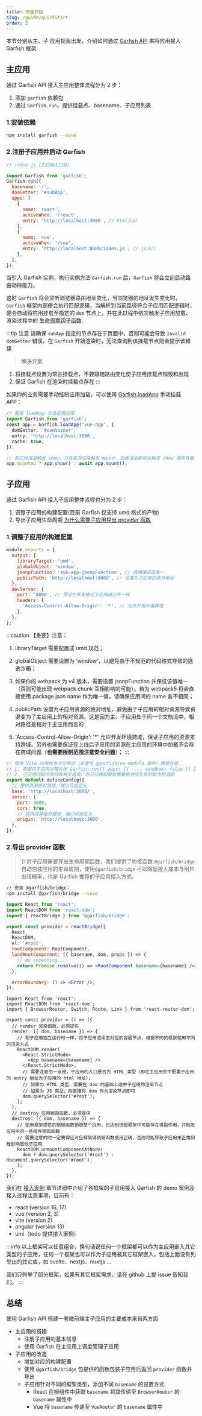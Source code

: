 ```yaml
---
title: 快速开始
slug: /guide/quickStart
order: 2
---
```


本节分别从主、子 应用视角出发，介绍如何通过 [Garfish API](/api) 来将应用接入 Garfish 框架

## 主应用

通过 Garfish API 接入主应用整体流程分为 2 步：

1. 添加 `garfish` 依赖包
2. 通过 `Garfish.run`，提供挂载点、basename、子应用列表

### 1.安装依赖

```bash npm2yarn
npm install garfish --save
```

### 2.注册子应用并启动 Garfish

```js
// index.js（主应用入口处）

import Garfish from 'garfish';
Garfish.run({
  basename: '/',
  domGetter: '#subApp',
  apps: [
    {
      name: 'react',
      activeWhen: '/react',
      entry: 'http://localhost:3000', // html入口
    },
    {
      name: 'vue',
      activeWhen: '/vue',
      entry: 'http://localhost:8080/index.js', // js入口
    },
  ],
});
```

当引入 Garfish 实例，执行实例方法 `Garfish.run` 后，`Garfish` 将会立刻启动路由劫持能力。

这时 `Garfish` 将会监听浏览器路由地址变化，当浏览器的地址发生变化时，`Garfish` 框架内部便会执行匹配逻辑，当解析到当前路径符合子应用匹配逻辑时，便会自动将应用挂载至指定的 `dom` 节点上，并在此过程中依次触发子应用加载、渲染过程中的 [生命周期钩子函数](./index.md#生命周期).

:::tip 注意
请确保 `subApp` 指定的节点存在于页面中，否则可能会导致 `Invalid domGetter` 错误，在 `Garfish` 开始渲染时，无法查询到该挂载节点则会提示该错误

> 解决方案

1. 将挂载点设置为常驻挂载点，不要跟随路由变化使子应用挂载点销毁和出现
2. 保证 Garfish 在渲染时挂载点存在
   :::

如果你的业务需要手动控制应用加载，可以使用 [Garfish.loadApp](/api/loadApp.md) 手动挂载 APP：

```typescript
// 使用 loadApp 动态挂载应用
import Garfish from 'garfish';
const app = Garfish.loadApp('vue-app', {
  domGetter: '#container',
  entry: 'http://localhost:3000',
  cache: true,
});

// 若已经渲染触发 show，只有首次渲染触发 mount，后面渲染都可以触发 show 提供性能
app.mounted ? app.show() : await app.mount();
```

## 子应用

通过 Garfish API 接入子应用整体流程也分为 2 步：

1. 调整子应用的构建配置(目前 Garfish 仅支持 umd 格式的产物)
2. 导出子应用生命周期 [为什么需要子应用导出 provider 函数](../guide/cache)

### 1.调整子应用的构建配置

<Tabs>
  <TabItem value="Webpack" label="Webpack" default>

```js
module.exports = {
  output: {
    libraryTarget: 'umd',
    globalObject: 'window',
    jsonpFunction: 'sub-app-jsonpFunction', // 请确保该值唯一
    publicPath: 'http://localhost:8000', // 设置为子应用的绝对地址
  },
  devServer: {
    port: '8000', // 保证在开发模式下应用端口不一样
    headers: {
      'Access-Control-Allow-Origin': '*', // 允许开发环境跨域
    },
  },
};
```

:::caution 【重要】注意：

1. libraryTarget 需要配置成 umd 规范；
2. globalObject 需要设置为 'window'，以避免由于不规范的代码格式导致的逃逸沙箱；
3. 如果你的 webpack 为 v4 版本，需要设置 jsonpFunction 并保证该值唯一（否则可能出现 webpack chunk 互相影响的可能）。若为 webpack5 将会直接使用 package.json name 作为唯一值，请确保应用间的 name 各不相同；
4. publicPath 设置为子应用资源的绝对地址，避免由于子应用的相对资源导致资源变为了主应用上的相对资源。这是因为主、子应用处于同一个文档流中，相对路径是相对于主应用而言的
5. 'Access-Control-Allow-Origin': '\*' 允许开发环境跨域，保证子应用的资源支持跨域。另外也需要保证在上线后子应用的资源在主应用的环境中加载不会存在跨域问题（**也需要限制范围注意安全问题**）；
:::

   </TabItem>
   <TabItem value="vite" label="Vite" default>

```js
// 使用 Vite 应用作为子应用时（未使用 @garfish/es-module 插件）需要注意：
// 1. 需要将子应用沙箱关闭 Garfish.run({ apps: [{ ..., sandbox: false }] })
// 2. 子应用的副作用将会发生逃逸，在子应用卸载后需要将对应全局的副作用清除
export default defineConfig({
  // 提供资源绝对路径，端口可自定义
  base: 'http://localhost:3000/',
  server: {
    port: 3000,
    cors: true,
    // 提供资源绝对路径，端口可自定义
    origin: 'http://localhost:3000',
  },
});
```

  </TabItem>
</Tabs>

### 2.导出 provider 函数

> 针对子应用需要导出生命周期函数，我们提供了桥接函数 `@garfish/bridge` 自动包装应用的生命周期，使用`@garfish/bridge` 可以降低接入成本与用户出错概率，也是 Garfish 推荐的子应用接入方式。

```bash npm2yarn
// 安装 @garfish/bridge：
npm install @garfish/bridge --save
```

<Tabs>
  <TabItem value="Webpack" label="使用 @garfish/bridge 接入" default>

```jsx
import React from 'react';
import ReactDOM from 'react-dom';
import { reactBridge } from '@garfish/bridge';

export const provider = reactBridge({
  React,
  ReactDOM,
  el: '#root',
  rootComponent: RootComponent,
  loadRootComponent: ({ basename, dom, props }) => {
    // do something...
    return Promise.resolve(() => <RootComponent basename={basename} />);
  },

  errorBoundary: () => <Error />,
});
```

  </TabItem>
  <TabItem value="vite" label="自定义导出函数" default>

```tsx
import React from 'react';
import ReactDOM from 'react-dom';
import { BrowserRouter, Switch, Route, Link } from 'react-router-dom';

export const provider = () => ({
  // render 渲染函数，必须提供
  render: ({ dom, basename }) => {
    // 和子应用独立运行时一样，将子应用渲染至对应的容器节点，根据不同的框架使用不同的渲染方式
    ReactDOM.render(
      <React.StrictMode>
        <App basename={basename} />
      </React.StrictMode>,
      // 需要注意的一点是，子应用的入口是否为 HTML 类型（即在主应用的中配置子应用的 entry 地址为子应用的 html 地址），
      // 如果为 HTML 类型，需要在 dom 的基础上选中子应用的渲染节点
      // 如果为 JS 类型，则直接将 dom 作为渲染节点即可
      dom.querySelector('#root'),
    );
  },
  // destroy 应用销毁函数，必须提供
  destroy: ({ dom, basename }) => {
    // 使用框架提供的销毁函数销毁整个应用，已达到销毁框架中可能存在得副作用，并触发应用中的一些组件销毁函数
    // 需要注意的时一定要保证对应框架得销毁函数使用正确，否则可能导致子应用未正常卸载影响其他子应用
    ReactDOM.unmountComponentAtNode(
      dom ? dom.querySelector('#root') : document.querySelector('#root'),
    );
  },
});
```

  </TabItem>
</Tabs>

我们在 [接入案例](/guide/demo) 章节详细中介绍了各框架的子应用接入 Garfish 的 demo 案例及接入过程注意事项，目前有：

- react (version 16, 17)
- vue (version 2, 3)
- vite (version 2)
- angular (version 13)
- umi（todo 提供接入案例）

:::info
以上框架可以任意组合，换句话说任何一个框架都可以作为主应用嵌入其它类型的子应用，任何一个框架也可以作为子应用被其它框架嵌入，包括上面没有列举出的其它库，如 svelte、nextjs、nuxtjs ...

我们只列举了部分框架，如果有其它框架需求，请在 github 上提 issue 告知我们。
:::

## 总结

使用 Garfish API 搭建一套微前端主子应用的主要成本来自两方面

- 主应用的搭建
  - 注册子应用的基本信息
  - 使用 Garfish 在主应用上调度管理子应用
- 子应用的改造
  - 增加对应的构建配置
  - 使用 `@garfish/bridge` 包提供的函数包装子应用后返回 `provider` 函数并导出
  - 子应用针对不同的框架类型，添加不同 `basename` 的设置方式
    - React 在根组件中获取 `basename` 将其传递至 `BrowserRouter` 的 `basename` 属性中
    - Vue 将 `basename` 传递至 `VueRouter` 的 `basename` 属性中

